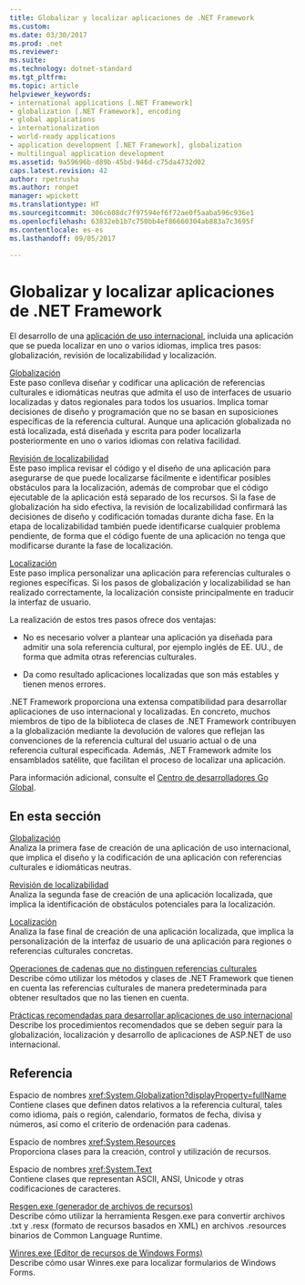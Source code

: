 ```yaml
---
title: Globalizar y localizar aplicaciones de .NET Framework
ms.custom: 
ms.date: 03/30/2017
ms.prod: .net
ms.reviewer: 
ms.suite: 
ms.technology: dotnet-standard
ms.tgt_pltfrm: 
ms.topic: article
helpviewer_keywords:
- international applications [.NET Framework]
- globalization [.NET Framework], encoding
- global applications
- internationalization
- world-ready applications
- application development [.NET Framework], globalization
- multilingual application development
ms.assetid: 9a59696b-d89b-45bd-946d-c75da4732d02
caps.latest.revision: 42
author: rpetrusha
ms.author: ronpet
manager: wpickett
ms.translationtype: HT
ms.sourcegitcommit: 306c608dc7f97594ef6f72ae0f5aaba596c936e1
ms.openlocfilehash: 63832eb1b7c750bb4ef86660304ab883a7c3695f
ms.contentlocale: es-es
ms.lasthandoff: 09/05/2017

---
```

# <a name="globalizing-and-localizing-net-framework-applications"></a>Globalizar y localizar aplicaciones de .NET Framework
El desarrollo de una [aplicación de uso internacional](http://msdn.microsoft.com/goglobal/bb978433.aspx), incluida una aplicación que se pueda localizar en uno o varios idiomas, implica tres pasos: globalización, revisión de localizabilidad y localización.  
  
 [Globalización](../../../docs/standard/globalization-localization/globalization.md)  
 Este paso conlleva diseñar y codificar una aplicación de referencias culturales e idiomáticas neutras que admita el uso de interfaces de usuario localizadas y datos regionales para todos los usuarios. Implica tomar decisiones de diseño y programación que no se basan en suposiciones específicas de la referencia cultural. Aunque una aplicación globalizada no está localizada, está diseñada y escrita para poder localizarla posteriormente en uno o varios idiomas con relativa facilidad.  
  
 [Revisión de localizabilidad](../../../docs/standard/globalization-localization/localizability-review.md)  
 Este paso implica revisar el código y el diseño de una aplicación para asegurarse de que puede localizarse fácilmente e identificar posibles obstáculos para la localización, además de comprobar que el código ejecutable de la aplicación está separado de los recursos. Si la fase de globalización ha sido efectiva, la revisión de localizabilidad confirmará las decisiones de diseño y codificación tomadas durante dicha fase. En la etapa de localizabilidad también puede identificarse cualquier problema pendiente, de forma que el código fuente de una aplicación no tenga que modificarse durante la fase de localización.  
  
 [Localización](../../../docs/standard/globalization-localization/localization.md)  
 Este paso implica personalizar una aplicación para referencias culturales o regiones específicas. Si los pasos de globalización y localizabilidad se han realizado correctamente, la localización consiste principalmente en traducir la interfaz de usuario.  
  
 La realización de estos tres pasos ofrece dos ventajas:  
  
-   No es necesario volver a plantear una aplicación ya diseñada para admitir una sola referencia cultural, por ejemplo inglés de EE. UU., de forma que admita otras referencias culturales.  
  
-   Da como resultado aplicaciones localizadas que son más estables y tienen menos errores.  
  
 .NET Framework proporciona una extensa compatibilidad para desarrollar aplicaciones de uso internacional y localizadas. En concreto, muchos miembros de tipo de la biblioteca de clases de .NET Framework contribuyen a la globalización mediante la devolución de valores que reflejan las convenciones de la referencia cultural del usuario actual o de una referencia cultural especificada. Además, .NET Framework admite los ensamblados satélite, que facilitan el proceso de localizar una aplicación.  
  
 Para información adicional, consulte el [Centro de desarrolladores Go Global](http://go.microsoft.com/fwlink/?LinkId=235015).  
  
## <a name="in-this-section"></a>En esta sección  
 [Globalización](../../../docs/standard/globalization-localization/globalization.md)  
 Analiza la primera fase de creación de una aplicación de uso internacional, que implica el diseño y la codificación de una aplicación con referencias culturales e idiomáticas neutras.  
  
 [Revisión de localizabilidad](../../../docs/standard/globalization-localization/localizability-review.md)  
 Analiza la segunda fase de creación de una aplicación localizada, que implica la identificación de obstáculos potenciales para la localización.  
  
 [Localización](../../../docs/standard/globalization-localization/localization.md)  
 Analiza la fase final de creación de una aplicación localizada, que implica la personalización de la interfaz de usuario de una aplicación para regiones o referencias culturales concretas.  
  
 [Operaciones de cadenas que no distinguen referencias culturales](../../../docs/standard/globalization-localization/culture-insensitive-string-operations.md)  
 Describe cómo utilizar los métodos y clases de .NET Framework que tienen en cuenta las referencias culturales de manera predeterminada para obtener resultados que no las tienen en cuenta.  
  
 [Prácticas recomendadas para desarrollar aplicaciones de uso internacional](../../../docs/standard/globalization-localization/best-practices-for-developing-world-ready-apps.md)  
 Describe los procedimientos recomendados que se deben seguir para la globalización, localización y desarrollo de aplicaciones de ASP.NET de uso internacional.  
  
## <a name="reference"></a>Referencia  
 Espacio de nombres <xref:System.Globalization?displayProperty=fullName>  
 Contiene clases que definen datos relativos a la referencia cultural, tales como idioma, país o región, calendario, formatos de fecha, divisa y números, así como el criterio de ordenación para cadenas.  
  
 Espacio de nombres <xref:System.Resources>  
 Proporciona clases para la creación, control y utilización de recursos.  
  
 Espacio de nombres <xref:System.Text>  
 Contiene clases que representan ASCII, ANSI, Unicode y otras codificaciones de caracteres.  
  
 [Resgen.exe (generador de archivos de recursos)](../../../docs/framework/tools/resgen-exe-resource-file-generator.md)  
 Describe cómo utilizar la herramienta Resgen.exe para convertir archivos .txt y .resx (formato de recursos basados en XML) en archivos .resources binarios de Common Language Runtime.  
  
 [Winres.exe (Editor de recursos de Windows Forms)](../../../docs/framework/tools/winres-exe-windows-forms-resource-editor.md)  
 Describe cómo usar Winres.exe para localizar formularios de Windows Forms.

